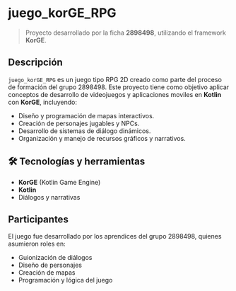 # juego_korGE_RPG

> Proyecto desarrollado por la ficha **2898498**, utilizando el framework **KorGE**.

## Descripción

`juego_korGE_RPG` es un juego tipo RPG 2D creado como parte del proceso de formación del grupo 2898498. Este proyecto tiene como objetivo aplicar conceptos de desarrollo de videojuegos y aplicaciones moviles en **Kotlin** con **KorGE**, incluyendo:

- Diseño y programación de mapas interactivos.
- Creación de personajes jugables y NPCs.
- Desarrollo de sistemas de diálogo dinámicos.
- Organización y manejo de recursos gráficos y narrativos.

## 🛠 Tecnologías y herramientas

- **KorGE** (Kotlin Game Engine)
- **Kotlin**
- Diálogos y narrativas

## Participantes

El juego fue desarrollado por los aprendices del grupo 2898498, quienes asumieron roles en:

- Guionización de diálogos
- Diseño de personajes
- Creación de mapas
- Programación y lógica del juego
